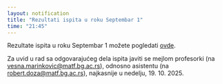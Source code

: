 ```yaml
---
layout: notification
title: "Rezultati ispita u roku Septembar 1"
time: "21:45"
---
```

Rezultate ispita u roku Septembar 1 možete pogledati [ovde](/ispiti/rezultati/ukupno/pbp_sep1_2024_25_ukupno.pdf).

Za uvid u rad sa odgovarajućeg dela ispita javiti se mejlom profesorki (na vesna.marinkovic@matf.bg.ac.rs), odnosno asistentu (na robert.doza@matf.bg.ac.rs), najkasnije u nedelju, 19. 10. 2025.

